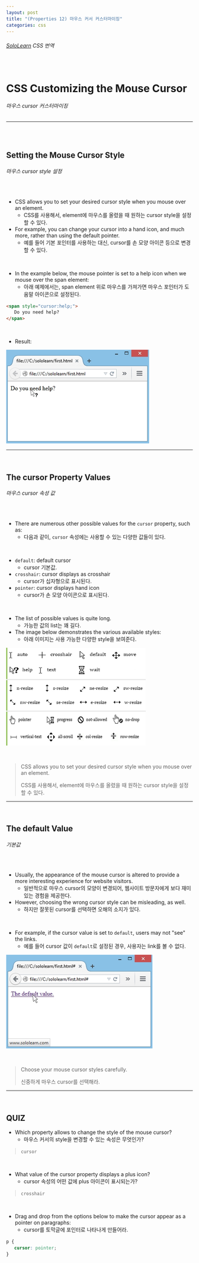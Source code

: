 ```yaml
---
layout: post
title: "(Properties 12) 마우스 커서 커스터마이징"
categories: css
---
```


###### [SoloLearn](https://www.sololearn.com/) CSS 번역

<br>

# CSS Customizing the Mouse Cursor

###### 마우스 cursor 커스터마이징

------

<br>

<br>

## Setting the Mouse Cursor Style

###### 마우스 cursor style 설정

<br>

- CSS allows you to set your desired cursor style when you mouse over an element.
  - CSS를 사용해서, element에 마우스를 올렸을 때 원하는 cursor style을 설정할 수 있다.
- For example, you can change your cursor into a hand icon, and much more, rather than using the default pointer.
  - 예를 들어 기본 포인터를 사용하는 대신, cursor를 손 모양 아이콘 등으로 변경할 수 있다.

<br>

- In the example below, the mouse pointer is set to a help icon when we mouse over the span element:
  - 아래 예제에서는, span element 위로 마우스를 가져가면 마우스 포인터가 도움말 아이콘으로 설정된다.

```html
<span style="cursor:help;">
   Do you need help?
</span>
```

<br>

- Result:

![img](/assets/img/css-sololearn-properties-12-01.png)

------

<br>

## The cursor Property Values

###### 마우스 cursor 속성 값

<br>

- There are numerous other possible values for the `cursor` property, such as:
  - 다음과 같이, `cursor` 속성에는 사용할 수 있는 다양한 값들이 있다.

<br>

- `default`: default cursor
  - cursor 기본값.
- `crosshair`: cursor displays as crosshair
  - cursor가 십자형으로 표시된다.
- `pointer`: cursor displays hand icon
  - cursor가 손 모양 아이콘으로 표시된다.

<br>

- The list of possible values is quite long.
  - 가능한 값의 list는 꽤 길다.
- The image below demonstrates the various available styles:
  - 아래 이미지는 사용 가능한 다양한 style을 보여준다.

![img](/assets/img/css-sololearn-properties-12-02.png)

<br>

> CSS allows you to set your desired cursor style when you mouse over an element.
>
> CSS를 사용해서, element에 마우스를 올렸을 때 원하는 cursor style을 설정할 수 있다.

------

<br>

## The default Value

###### 기본값

<br>

- Usually, the appearance of the mouse cursor is altered to provide a more interesting experience for website visitors.
  - 일반적으로 마우스 cursor의 모양이 변경되어, 웹사이트 방문자에게 보다 재미있는 경험을 제공한다.
- However, choosing the wrong cursor style can be misleading, as well.
  - 하지만 잘못된 cursor를 선택하면 오해의 소지가 있다.

<br>

- For example, if the cursor value is set to `default`, users may not "see" the links.
  - 예를 들어 cursor 값이 `default`로 설정된 경우, 사용자는 link를 볼 수 없다.

![img](/assets/img/css-sololearn-properties-12-03.png)

<br>

> Choose your mouse cursor styles carefully.
>
> 신중하게 마우스 cursor를 선택해라.

------

<br>

## QUIZ

- Which property allows to change the style of the mouse cursor?
  - 마우스 커서의 style을 변경할 수 있는 속성은 무엇인가?

> `cursor`

<br>

- What value of the cursor property displays a plus icon?
  - cursor 속성의 어떤 값에 plus 아이콘이 표시되는가?

> `crosshair`

<br>

- Drag and drop from the options below to make the cursor appear as a pointer on paragraphs:
  - cursor를 토막글에 포인터로 나타나게 만들어라.

```css
p {
   cursor: pointer;
}
```

<br>
